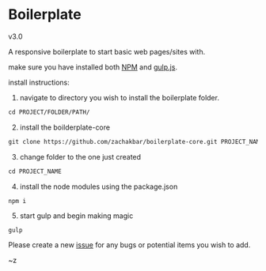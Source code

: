 # Boilerplate

v3.0

A responsive boilerplate to start basic web pages/sites with.

make sure you have installed both [NPM](https://www.npmjs.com/get-npm) and [gulp.js](https://gulpjs.com/).

install instructions:
1. navigate to directory you wish to install the boilerplate folder.
```html
cd PROJECT/FOLDER/PATH/
```
2. install the boilderplate-core
```html
git clone https://github.com/zachakbar/boilerplate-core.git PROJECT_NAME
```
3. change folder to the one just created
```html
cd PROJECT_NAME
```
4. install the node modules using the package.json
```html
npm i
```
5. start gulp and begin making magic
```
gulp
```

Please create a new [issue](https://github.com/zachakbar/boilerplate-core/issues) for any bugs or potential items you wish to add.

~z
